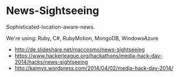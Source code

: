 News-Sightseeing
================

Sophisticated-location-aware-news.

We're using:
Ruby, C#, RubyMotion, MongoDB, WindowsAzure

 * http://de.slideshare.net/maccosmo/news-sightseeing
 * https://www.hackerleague.org/hackathons/media-hack-day-2014/hacks/news-sightseeing
 * http://kaimys.wordpress.com/2014/04/02/media-hack-day-2014/

